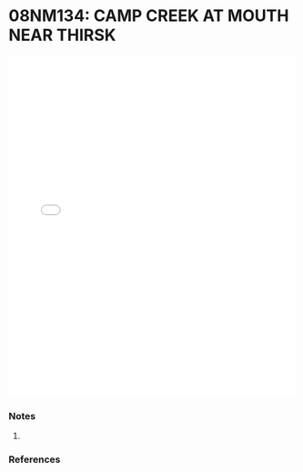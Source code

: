 # 08NM134: CAMP CREEK AT MOUTH NEAR THIRSK

<iframe src="/_static/stations/08NM134_fdc.html" width="100%" height="600" frameborder="0"></iframe>

### Notes
1. 

### References

